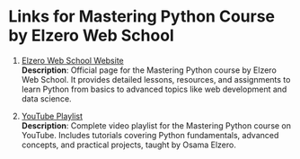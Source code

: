 # Links for Mastering Python Course by Elzero Web School

1. [Elzero Web School Website](https://elzero.org/category/courses/mastering-python/)  
   **Description**: Official page for the Mastering Python course by Elzero Web School. It provides detailed lessons, resources, and assignments to learn Python from basics to advanced topics like web development and data science.

2. [YouTube Playlist](https://youtube.com/playlist?list=PLDoPjvoNmBAyE_gei5d18qkfIe-Z8mocs&si=eEmMs5RJL-3Oh28b)  
   **Description**: Complete video playlist for the Mastering Python course on YouTube. Includes tutorials covering Python fundamentals, advanced concepts, and practical projects, taught by Osama Elzero.
